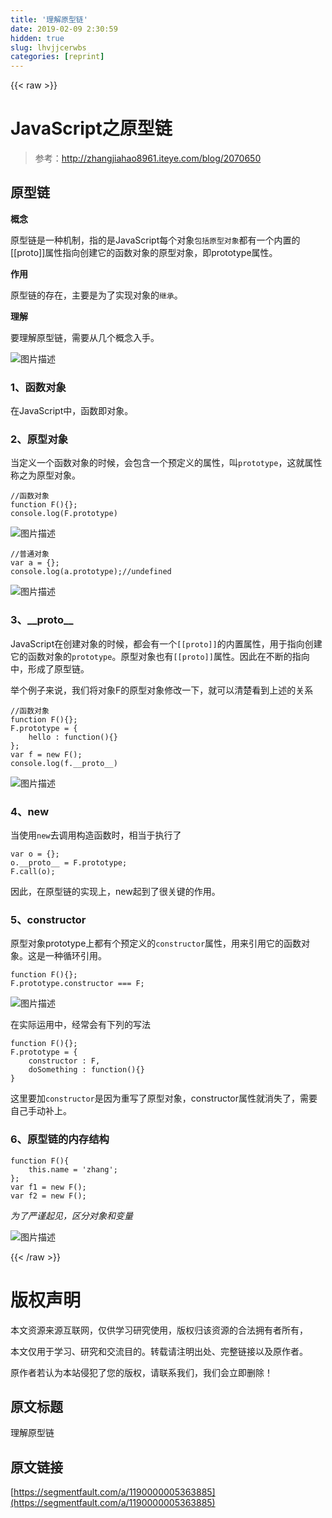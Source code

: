 ```yaml
---
title: '理解原型链' 
date: 2019-02-09 2:30:59
hidden: true
slug: lhvjjcerwbs
categories: [reprint]
---
```


{{< raw >}}

                    
<h1 id="articleHeader0">JavaScript之原型链</h1>
<blockquote><p>参考：<a href="http://zhangjiahao8961.iteye.com/blog/2070650" rel="nofollow noreferrer" target="_blank">http://zhangjiahao8961.iteye.com/blog/2070650</a></p></blockquote>
<h2 id="articleHeader1">原型链</h2>
<p><strong>概念</strong></p>
<p>原型链是一种机制，指的是JavaScript每个对象<code>包括原型对象</code>都有一个内置的[[proto]]属性指向创建它的函数对象的原型对象，即prototype属性。</p>
<p><strong>作用</strong></p>
<p>原型链的存在，主要是为了实现对象的<code>继承</code>。</p>
<p><strong>理解</strong></p>
<p>要理解原型链，需要从几个概念入手。</p>
<p><span class="img-wrap"><img data-src="/img/bVwFwL" src="https://static.alili.tech/img/bVwFwL" alt="图片描述" title="图片描述" style="cursor: pointer; display: inline;"></span></p>
<h3 id="articleHeader2">1、函数对象</h3>
<p>在JavaScript中，函数即对象。</p>
<h3 id="articleHeader3">2、原型对象</h3>
<p>当定义一个函数对象的时候，会包含一个预定义的属性，叫<code>prototype</code>，这就属性称之为原型对象。</p>
<div class="widget-codetool" style="display:none;">
      <div class="widget-codetool--inner">
      <span class="selectCode code-tool" data-toggle="tooltip" data-placement="top" title="" data-original-title="全选"></span>
      <span type="button" class="copyCode code-tool" data-toggle="tooltip" data-placement="top" data-clipboard-text="//函数对象
function F(){};
console.log(F.prototype)" title="" data-original-title="复制"></span>
      <span type="button" class="saveToNote code-tool" data-toggle="tooltip" data-placement="top" title="" data-original-title="放进笔记"></span>
      </div>
      </div><pre class="javascript hljs"><code class="javascript"><span class="hljs-comment">//函数对象</span>
<span class="hljs-function"><span class="hljs-keyword">function</span> <span class="hljs-title">F</span>(<span class="hljs-params"></span>)</span>{};
<span class="hljs-built_in">console</span>.log(F.prototype)</code></pre>
<p><span class="img-wrap"><img data-src="/img/bVwFwG" src="https://static.alili.tech/img/bVwFwG" alt="图片描述" title="图片描述" style="cursor: pointer; display: inline;"></span></p>
<div class="widget-codetool" style="display:none;">
      <div class="widget-codetool--inner">
      <span class="selectCode code-tool" data-toggle="tooltip" data-placement="top" title="" data-original-title="全选"></span>
      <span type="button" class="copyCode code-tool" data-toggle="tooltip" data-placement="top" data-clipboard-text="//普通对象
var a = {};
console.log(a.prototype);//undefined" title="" data-original-title="复制"></span>
      <span type="button" class="saveToNote code-tool" data-toggle="tooltip" data-placement="top" title="" data-original-title="放进笔记"></span>
      </div>
      </div><pre class="javascript hljs"><code class="javascript"><span class="hljs-comment">//普通对象</span>
<span class="hljs-keyword">var</span> a = {};
<span class="hljs-built_in">console</span>.log(a.prototype);<span class="hljs-comment">//undefined</span></code></pre>
<p><span class="img-wrap"><img data-src="/img/bVwFx3" src="https://static.alili.tech/img/bVwFx3" alt="图片描述" title="图片描述" style="cursor: pointer;"></span></p>
<h3 id="articleHeader4">3、__proto__</h3>
<p>JavaScript在创建对象的时候，都会有一个<code>[[proto]]</code>的内置属性，用于指向创建它的函数对象的<code>prototype</code>。原型对象也有<code>[[proto]]</code>属性。因此在不断的指向中，形成了原型链。</p>
<p>举个例子来说，我们将对象F的原型对象修改一下，就可以清楚看到上述的关系</p>
<div class="widget-codetool" style="display:none;">
      <div class="widget-codetool--inner">
      <span class="selectCode code-tool" data-toggle="tooltip" data-placement="top" title="" data-original-title="全选"></span>
      <span type="button" class="copyCode code-tool" data-toggle="tooltip" data-placement="top" data-clipboard-text="//函数对象
function F(){};
F.prototype = {
    hello : function(){}
};
var f = new F();
console.log(f.__proto__)" title="" data-original-title="复制"></span>
      <span type="button" class="saveToNote code-tool" data-toggle="tooltip" data-placement="top" title="" data-original-title="放进笔记"></span>
      </div>
      </div><pre class="javascript hljs"><code class="javascript"><span class="hljs-comment">//函数对象</span>
<span class="hljs-function"><span class="hljs-keyword">function</span> <span class="hljs-title">F</span>(<span class="hljs-params"></span>)</span>{};
F.prototype = {
    <span class="hljs-attr">hello</span> : <span class="hljs-function"><span class="hljs-keyword">function</span>(<span class="hljs-params"></span>)</span>{}
};
<span class="hljs-keyword">var</span> f = <span class="hljs-keyword">new</span> F();
<span class="hljs-built_in">console</span>.log(f.__proto__)</code></pre>
<p><span class="img-wrap"><img data-src="/img/bVwFxT" src="https://static.alili.tech/img/bVwFxT" alt="图片描述" title="图片描述" style="cursor: pointer; display: inline;"></span></p>
<h3 id="articleHeader5">4、new</h3>
<p>当使用<code>new</code>去调用构造函数时，相当于执行了</p>
<div class="widget-codetool" style="display:none;">
      <div class="widget-codetool--inner">
      <span class="selectCode code-tool" data-toggle="tooltip" data-placement="top" title="" data-original-title="全选"></span>
      <span type="button" class="copyCode code-tool" data-toggle="tooltip" data-placement="top" data-clipboard-text="var o = {};
o.__proto__ = F.prototype;
F.call(o);" title="" data-original-title="复制"></span>
      <span type="button" class="saveToNote code-tool" data-toggle="tooltip" data-placement="top" title="" data-original-title="放进笔记"></span>
      </div>
      </div><pre class="javascript hljs"><code class="javascript"><span class="hljs-keyword">var</span> o = {};
o.__proto__ = F.prototype;
F.call(o);</code></pre>
<p>因此，在原型链的实现上，new起到了很关键的作用。</p>
<h3 id="articleHeader6">5、constructor</h3>
<p>原型对象prototype上都有个预定义的<code>constructor</code>属性，用来引用它的函数对象。这是一种循环引用。</p>
<div class="widget-codetool" style="display:none;">
      <div class="widget-codetool--inner">
      <span class="selectCode code-tool" data-toggle="tooltip" data-placement="top" title="" data-original-title="全选"></span>
      <span type="button" class="copyCode code-tool" data-toggle="tooltip" data-placement="top" data-clipboard-text="function F(){};
F.prototype.constructor === F;" title="" data-original-title="复制"></span>
      <span type="button" class="saveToNote code-tool" data-toggle="tooltip" data-placement="top" title="" data-original-title="放进笔记"></span>
      </div>
      </div><pre class="javascript hljs"><code class="javascript"><span class="hljs-function"><span class="hljs-keyword">function</span> <span class="hljs-title">F</span>(<span class="hljs-params"></span>)</span>{};
F.prototype.constructor === F;</code></pre>
<p><span class="img-wrap"><img data-src="/img/bVwFxe" src="https://static.alili.tech/img/bVwFxe" alt="图片描述" title="图片描述" style="cursor: pointer;"></span></p>
<p>在实际运用中，经常会有下列的写法</p>
<div class="widget-codetool" style="display:none;">
      <div class="widget-codetool--inner">
      <span class="selectCode code-tool" data-toggle="tooltip" data-placement="top" title="" data-original-title="全选"></span>
      <span type="button" class="copyCode code-tool" data-toggle="tooltip" data-placement="top" data-clipboard-text="function F(){};
F.prototype = {
    constructor : F,
    doSomething : function(){}
}" title="" data-original-title="复制"></span>
      <span type="button" class="saveToNote code-tool" data-toggle="tooltip" data-placement="top" title="" data-original-title="放进笔记"></span>
      </div>
      </div><pre class="javascript hljs"><code class="javascript"><span class="hljs-function"><span class="hljs-keyword">function</span> <span class="hljs-title">F</span>(<span class="hljs-params"></span>)</span>{};
F.prototype = {
    <span class="hljs-attr">constructor</span> : F,
    <span class="hljs-attr">doSomething</span> : <span class="hljs-function"><span class="hljs-keyword">function</span>(<span class="hljs-params"></span>)</span>{}
}</code></pre>
<p>这里要加<code>constructor</code>是因为重写了原型对象，constructor属性就消失了，需要自己手动补上。</p>
<h3 id="articleHeader7">6、原型链的内存结构</h3>
<div class="widget-codetool" style="display:none;">
      <div class="widget-codetool--inner">
      <span class="selectCode code-tool" data-toggle="tooltip" data-placement="top" title="" data-original-title="全选"></span>
      <span type="button" class="copyCode code-tool" data-toggle="tooltip" data-placement="top" data-clipboard-text="function F(){
    this.name = 'zhang';
};
var f1 = new F();
var f2 = new F();" title="" data-original-title="复制"></span>
      <span type="button" class="saveToNote code-tool" data-toggle="tooltip" data-placement="top" title="" data-original-title="放进笔记"></span>
      </div>
      </div><pre class="javascript hljs"><code class="javascript"><span class="hljs-function"><span class="hljs-keyword">function</span> <span class="hljs-title">F</span>(<span class="hljs-params"></span>)</span>{
    <span class="hljs-keyword">this</span>.name = <span class="hljs-string">'zhang'</span>;
};
<span class="hljs-keyword">var</span> f1 = <span class="hljs-keyword">new</span> F();
<span class="hljs-keyword">var</span> f2 = <span class="hljs-keyword">new</span> F();</code></pre>
<p><em>为了严谨起见，区分对象和变量</em></p>
<p><span class="img-wrap"><img data-src="/img/bVwFw5" src="https://static.alili.tech/img/bVwFw5" alt="图片描述" title="图片描述" style="cursor: pointer; display: inline;"></span></p>

                
{{< /raw >}}

# 版权声明
本文资源来源互联网，仅供学习研究使用，版权归该资源的合法拥有者所有，

本文仅用于学习、研究和交流目的。转载请注明出处、完整链接以及原作者。

原作者若认为本站侵犯了您的版权，请联系我们，我们会立即删除！

## 原文标题
理解原型链

## 原文链接
[https://segmentfault.com/a/1190000005363885](https://segmentfault.com/a/1190000005363885)

